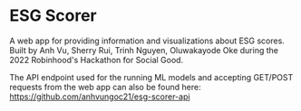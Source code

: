 # ESG Scorer

A web app for providing information and visualizations about ESG scores. 
Built by Anh Vu, Sherry Rui, Trinh Nguyen, Oluwakayode Oke during the 2022 Robinhood's Hackathon for Social Good.

The API endpoint used for the running ML models and accepting GET/POST requests from the web app can also be found here: 
https://github.com/anhvungoc21/esg-scorer-api
